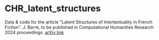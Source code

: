 # CHR_latent_structures
Data &amp; code for the article "Latent Structures of Intertextuality in French Fiction".  J. Barré, to be published in Computational Humanities Research 2024 proceedings.
[arXiv link](https://arxiv.org/abs/2410.17759)
